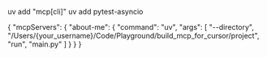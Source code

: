 uv add "mcp[cli]" 
uv add pytest-asyncio

{
    "mcpServers": {
        "about-me": {
            "command": "uv",
            "args": [
                "--directory",
                "/Users/{your_username}/Code/Playground/build_mcp_for_cursor/project",
                "run",
                "main.py"
            ]
        }
    }
}

